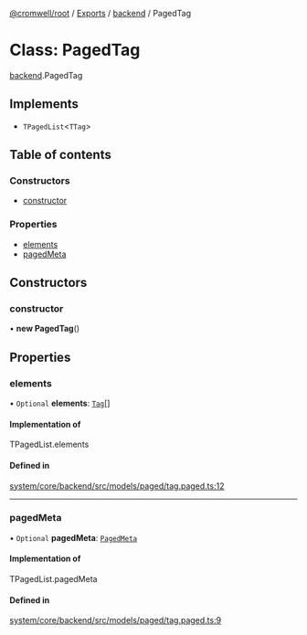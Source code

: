 [@cromwell/root](../README.md) / [Exports](../modules.md) / [backend](../modules/backend.md) / PagedTag

# Class: PagedTag

[backend](../modules/backend.md).PagedTag

## Implements

- `TPagedList`<`TTag`\>

## Table of contents

### Constructors

- [constructor](#constructor)

### Properties

- [elements](#elements)
- [pagedMeta](#pagedmeta)

## Constructors

### constructor

• **new PagedTag**()

## Properties

### elements

• `Optional` **elements**: [`Tag`](./backend.Tag.md)[]

#### Implementation of

TPagedList.elements

#### Defined in

[system/core/backend/src/models/paged/tag.paged.ts:12](https://github.com/CromwellCMS/Cromwell/blob/master/system/core/backend/src/models/paged/tag.paged.ts#L12)

___

### pagedMeta

• `Optional` **pagedMeta**: [`PagedMeta`](./backend.PagedMeta.md)

#### Implementation of

TPagedList.pagedMeta

#### Defined in

[system/core/backend/src/models/paged/tag.paged.ts:9](https://github.com/CromwellCMS/Cromwell/blob/master/system/core/backend/src/models/paged/tag.paged.ts#L9)

